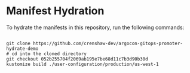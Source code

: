 
# Manifest Hydration

To hydrate the manifests in this repository, run the following commands:

```shell

git clone https://github.com/crenshaw-dev/argocon-gitops-promoter-hydrate-demo
# cd into the cloned directory
git checkout 052b255704f2069ab195e7be68d11c7b3d90b30d
kustomize build ./user-configuration/production/us-west-1
```